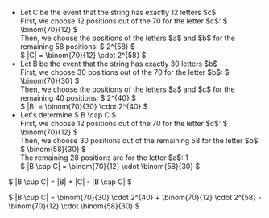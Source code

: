 <ul>
    <li> Let C be the event that the string has exactly 12 letters $c$ <br/> 
    First, we choose 12 positions out of the 70 for the letter $c$: $ \binom{70}{12} $ <br/> 
    Then, we choose the positions of the letters $a$ and $b$ for the remaining 58 positions: $ 2^{58} $ <br/> 
    $ |C| = \binom{70}{12} \cdot 2^{58} $
    <li> Let B be the event that the string has exactly 30 letters $b$ <br/> 
    First, we choose 30 positions out of the 70 for the letter $b$: $ \binom{70}{30} $ <br/> 
    Then, we choose the positions of the letters $a$ and $c$ for the remaining 40 positions: $ 2^{40} $ <br/> 
    $ |B| = \binom{70}{30} \cdot 2^{40} $
    <li> Let's determine $ B \cap C $ <br/> 
    First, we choose 12 positions out of the 70 for the letter $c$: $ \binom{70}{12} $ <br/> 
    Then, we choose 30 positions out of the remaining 58 for the letter $b$: $ \binom{58}{30} $ <br/> 
    The remaining 28 positions are for the letter $a$: 1 <br/> 
    $ |B \cap C| = \binom{70}{12} \cdot \binom{58}{30} $
</ul>

$ |B \cup C| = |B| + |C| - |B \cap C| $

$ |B \cup C| = \binom{70}{30} \cdot 2^{40} + \binom{70}{12} \cdot 2^{58} - \binom{70}{12} \cdot \binom{58}{30} $
